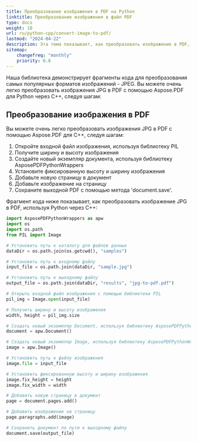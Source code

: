 ```yaml
---
title: Преобразование изображения в PDF на Python
linktitle: Преобразование изображения в файл PDF
type: docs
weight: 10
url: ru/python-cpp/convert-image-to-pdf/
lastmod: "2024-04-22"
description: Эта тема показывает, как преобразовать изображение в PDF, используя библиотеку Aspose.PDF для Python через C++.
sitemap:
    changefreq: "monthly"
    priority: 0.8
---
```


Наша библиотека демонстрирует фрагменты кода для преобразования самых популярных форматов изображений - JPEG. Вы можете очень легко преобразовать изображения JPG в PDF с помощью Aspose.PDF для Python через C++, следуя шагам:

## Преобразование изображения в PDF

Вы можете очень легко преобразовать изображения JPG в PDF с помощью Aspose.PDF для C++, следуя шагам:

1. Откройте входной файл изображения, используя библиотеку PIL
1. Получите ширину и высоту изображения
1. Создайте новый экземпляр документа, используя библиотеку AsposePDFPythonWrappers
1. Установите фиксированную высоту и ширину изображения 
1. Добавьте новую страницу в документ
1. Добавьте изображение на страницу
1. Сохраните выходной PDF с помощью метода 'document.save'.

Фрагмент кода ниже показывает, как преобразовать изображение JPG в PDF, используя Python через C++:

```python
import AsposePDFPythonWrappers as apw
import os
import os.path
from PIL import Image

# Установить путь к каталогу для файлов данных
dataDir = os.path.join(os.getcwd(), "samples")

# Установить путь к входному файлу
input_file = os.path.join(dataDir, "sample.jpg")

# Установить путь к выходному файлу
output_file = os.path.join(dataDir, "results", "jpg-to-pdf.pdf")

# Открыть входной файл изображения с помощью библиотеки PIL
pil_img = Image.open(input_file)

# Получить ширину и высоту изображения
width, height = pil_img.size

# Создать новый экземпляр Document, используя библиотеку AsposePDFPythonWrappers
document = apw.Document()

# Создать новый экземпляр Image, используя библиотеку AsposePDFPythonWrappers
image = apw.Image()

# Установить путь к файлу изображения
image.file = input_file

# Установить фиксированную высоту и ширину изображения
image.fix_height = height
image.fix_width = width

# Добавить новую страницу в документ
page = document.pages.add()

# Добавить изображение на страницу
page.paragraphs.add(image)

# Сохранить документ по пути к выходному файлу
document.save(output_file)
```
